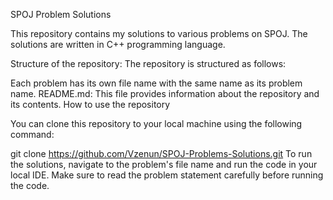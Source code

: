 SPOJ Problem Solutions

This repository contains my solutions to various problems on SPOJ. The solutions are written in C++ programming language.

Structure of the repository: The repository is structured as follows:

Each problem has its own file name with the same name as its problem name. 
README.md: This file provides information about the repository and its contents. How to use the repository

You can clone this repository to your local machine using the following command:

git clone https://github.com/Vzenun/SPOJ-Problems-Solutions.git
To run the solutions, navigate to the problem's file name and run the code in your local IDE. Make sure to read the problem statement carefully before running the code.